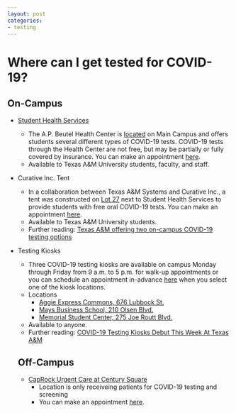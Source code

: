 ```yaml
---
layout: post
categories:
- testing
---
```


# Where can I get tested for COVID-19?
## On-Campus

* [Student Health Services](https://shs.tamu.edu/)
  * The A.P. Beutel Health Center is [located](https://goo.gl/maps/CUZ6E6yFDsVEF7TV9) on Main Campus and offers students several different types of COVID-19 tests. COVID-19 tests through the Health Center are not free, but may be partially or fully covered by insurance. You can make an appointment [here](https://shs.tamu.edu/appointments/).
  * Available to Texas A&M University students, faculty, and staff. 
* Curative Inc. Tent
  * In a collaboration between Texas A&M Systems and Curative Inc., a tent was constructed on [Lot 27](https://goo.gl/maps/iPMsAV2Y7W2zJzpn8) next to Student Health Services to provide students with free oral COVID-19 tests. You can make an appointment [here](https://tamus.curativeinc.com/welcome).
  * Available to Texas A&M University students.
  * Further reading: [Texas A&M offering two on-campus COVID-19 testing options](http://www.thebatt.com/news/texas-a-m-offering-two-on-campus-covid-19-testing-options/article_45a96012-e031-11ea-9687-bbdb3b60fef0.html)
* Testing Kiosks
  * Three COVID-19 testing kiosks are available on campus Monday through Friday from 9 a.m. to 5 p.m. for walk-up appointments or you can schedule an appointment in-advance [here](https://tamus.curativeinc.com/welcome) when you select one of the kiosk locations. 
  * Locations
    * [Aggie Express Commons, 676 Lubbock St.](https://goo.gl/maps/tdPAcRSEEJPG3WTY8)
    * [Mays Business School, 210 Olsen Blvd.](https://g.page/MaysBusiness?share)
    * [Memorial Student Center, 275 Joe Routt Blvd.](https://goo.gl/maps/2mnoxDUCv7Tbh2F99)
  * Available to anyone. 
  * Further reading: [COVID-19 Testing Kiosks Debut This Week At Texas A&M](https://today.tamu.edu/2020/10/12/covid-19-testing-kiosks-debut-this-week-at-texas-am/)
  
  ## Off-Campus
  * [CapRock Urgent Care at Century Square](https://caprockhealthsystem.com/caprock-urgent-care-century-square/)
    * Location is only receiveing patients for COVID-19 testing and screening
    * You can make an appointment [here](https://www.clockwisemd.com/hospitals/4444/visits/new).
